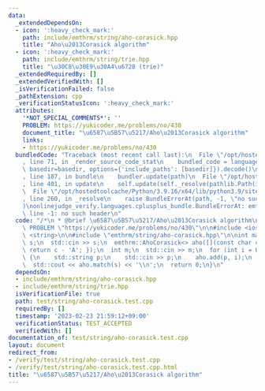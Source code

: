 ```yaml
---
data:
  _extendedDependsOn:
  - icon: ':heavy_check_mark:'
    path: include/emthrm/string/aho-corasick.hpp
    title: "Aho\u2013Corasick algorithm"
  - icon: ':heavy_check_mark:'
    path: include/emthrm/string/trie.hpp
    title: "\u30C8\u30E9\u30A4\u6728 (trie)"
  _extendedRequiredBy: []
  _extendedVerifiedWith: []
  _isVerificationFailed: false
  _pathExtension: cpp
  _verificationStatusIcon: ':heavy_check_mark:'
  attributes:
    '*NOT_SPECIAL_COMMENTS*': ''
    PROBLEM: https://yukicoder.me/problems/no/430
    document_title: "\u6587\u5B57\u5217/Aho\u2013Corasick algorithm"
    links:
    - https://yukicoder.me/problems/no/430
  bundledCode: "Traceback (most recent call last):\n  File \"/opt/hostedtoolcache/Python/3.9.16/x64/lib/python3.9/site-packages/onlinejudge_verify/documentation/build.py\"\
    , line 71, in _render_source_code_stat\n    bundled_code = language.bundle(stat.path,\
    \ basedir=basedir, options={'include_paths': [basedir]}).decode()\n  File \"/opt/hostedtoolcache/Python/3.9.16/x64/lib/python3.9/site-packages/onlinejudge_verify/languages/cplusplus.py\"\
    , line 187, in bundle\n    bundler.update(path)\n  File \"/opt/hostedtoolcache/Python/3.9.16/x64/lib/python3.9/site-packages/onlinejudge_verify/languages/cplusplus_bundle.py\"\
    , line 401, in update\n    self.update(self._resolve(pathlib.Path(included), included_from=path))\n\
    \  File \"/opt/hostedtoolcache/Python/3.9.16/x64/lib/python3.9/site-packages/onlinejudge_verify/languages/cplusplus_bundle.py\"\
    , line 260, in _resolve\n    raise BundleErrorAt(path, -1, \"no such header\"\
    )\nonlinejudge_verify.languages.cplusplus_bundle.BundleErrorAt: emthrm/string/aho-corasick.hpp:\
    \ line -1: no such header\n"
  code: "/*\n * @brief \u6587\u5B57\u5217/Aho\u2013Corasick algorithm\n */\n#define\
    \ PROBLEM \"https://yukicoder.me/problems/no/430\"\n\n#include <iostream>\n#include\
    \ <string>\n\n#include \"emthrm/string/aho-corasick.hpp\"\n\nint main() {\n  std::string\
    \ s;\n  std::cin >> s;\n  emthrm::AhoCorasick<> aho([](const char c) -> int {\
    \ return c - 'A'; });\n  int m;\n  std::cin >> m;\n  for (int i = 0; i < m; ++i)\
    \ {\n    std::string p;\n    std::cin >> p;\n    aho.add(p, i);\n  }\n  aho.build();\n\
    \  std::cout << aho.match(s) << '\\n';\n  return 0;\n}\n"
  dependsOn:
  - include/emthrm/string/aho-corasick.hpp
  - include/emthrm/string/trie.hpp
  isVerificationFile: true
  path: test/string/aho-corasick.test.cpp
  requiredBy: []
  timestamp: '2023-02-23 21:59:12+09:00'
  verificationStatus: TEST_ACCEPTED
  verifiedWith: []
documentation_of: test/string/aho-corasick.test.cpp
layout: document
redirect_from:
- /verify/test/string/aho-corasick.test.cpp
- /verify/test/string/aho-corasick.test.cpp.html
title: "\u6587\u5B57\u5217/Aho\u2013Corasick algorithm"
---
```

